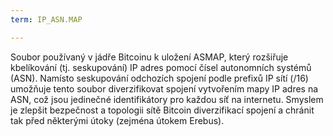 ```yaml
---
term: IP_ASN.MAP

---
```

Soubor používaný v jádře Bitcoinu k uložení ASMAP, který rozšiřuje kbelíkování (tj. seskupování) IP adres pomocí čísel autonomních systémů (ASN). Namísto seskupování odchozích spojení podle prefixů IP sítí (/16) umožňuje tento soubor diverzifikovat spojení vytvořením mapy IP adres na ASN, což jsou jedinečné identifikátory pro každou síť na internetu. Smyslem je zlepšit bezpečnost a topologii sítě Bitcoin diverzifikací spojení a chránit tak před některými útoky (zejména útokem Erebus).